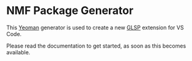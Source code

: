# NMF Package Generator

This [Yeoman](https://yeoman.io) generator is used to create a new [GLSP](https://langium.org/) extension for VS Code.

Please read the documentation to get started, as soon as this becomes available.
